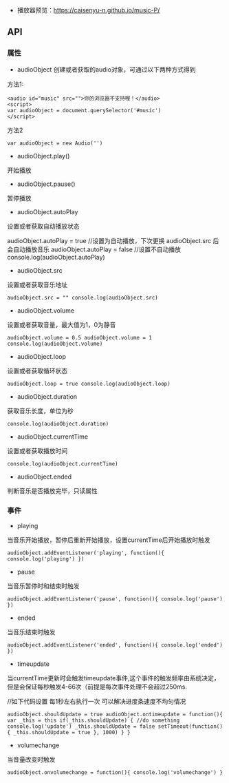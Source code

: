 * 播放器预览：https://caisenyu-n.github.io/music-P/

## API

### 属性

* audioObject
创建或者获取的audio对象，可通过以下两种方式得到

方法1:

```
<audio id="music" src="">你的浏览器不支持喔！</audio>
<script>
var audioObject = document.querySelector('#music')
</script>
```

方法2

```
var audioObject = new Audio('')
```

* audioObject.play()

开始播放

* audioObject.pause()

暂停播放

* audioObject.autoPlay

设置或者获取自动播放状态

audioObject.autoPlay = true //设置为自动播放，下次更换 audioObject.src 后会自动播放音乐 audioObject.autoPlay = false //设置不自动播放 console.log(audioObject.autoPlay)

* audioObject.src

设置或者获取音乐地址

```
audioObject.src = "" console.log(audioObject.src)
```

* audioObject.volume

设置或者获取音量，最大值为1，0为静音

```
audioObject.volume = 0.5 audioObject.volume = 1 console.log(audioObject.volume)
```

* audioObject.loop

设置或者获取循环状态

```
audioObject.loop = true console.log(audioObject.loop)
```

* audioObject.duration

获取音乐长度，单位为秒

```
console.log(audioObject.duration)
```

* audioObject.currentTime

设置或者获取播放时间

```
console.log(audioObject.currentTime)
```

* audioObject.ended

判断音乐是否播放完毕，只读属性

### 事件

* playing

当音乐开始播放，暂停后重新开始播放，设置currentTime后开始播放时触发

```
audioObject.addEventListener('playing', function(){ console.log('playing') })
```

* pause

当音乐暂停时和结束时触发

```
audioObject.addEventListener('pause', function(){ console.log('pause') })
```

* ended

当音乐结束时触发

```
audioObject.addEventListener('ended', function(){ console.log('ended') })
```

* timeupdate

当currentTime更新时会触发timeupdate事件,这个事件的触发频率由系统决定，但是会保证每秒触发4-66次（前提是每次事件处理不会超过250ms.

//如下代码设置 每1秒左右执行一次 可以解决进度条速度不均匀情况  

```
audioObject.shouldUpdate = true audioObject.ontimeupdate = function(){ var _this = this if(_this.shouldUpdate) { //do something console.log('update') _this.shouldUpdate = false setTimeout(function(){ _this.shouldUpdate = true }, 1000) } }
```

* volumechange

当音量改变时触发

```
audioObject.onvolumechange = function(){ console.log('volumechange') }
```
